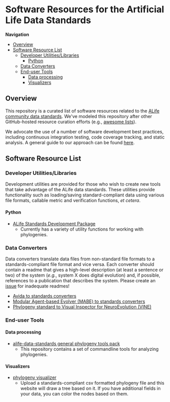 
# Software Resources for the Artificial Life Data Standards

**Navigation**

<!-- TOC -->

- [Overview](#overview)
- [Software Resource List](#software-resource-list)
  - [Developer Utilities/Libraries](#developer-utilitieslibraries)
    - [Python](#python)
  - [Data Converters](#data-converters)
  - [End-user Tools](#end-user-tools)
    - [Data processing](#data-processing)
    - [Visualizers](#visualizers)

<!-- /TOC -->

## Overview

This repository is a curated list of software resources related to the [ALife community data standards](https://alife-data-standards.github.io/alife-data-standards/).
We've modeled this repository after other GitHub-hosted resource curation efforts (e.g., [awesome lists](https://github.com/sindresorhus/awesome)).

We advocate the use of a number of software development best practices, including continuous integration testing, code coverage tracking, and static analysis. A general guide to our approach can be found [here](./good-practices.md).

## Software Resource List

### Developer Utilities/Libraries

Development utilities are provided for those who wish to create new tools that take
advantage of the ALife data standards. These utilities provide functionality such
as loading/saving standard-compliant data using various file formats, callable metric
and verification functions, _et cetera_.

#### Python

- [ALife Standards Development Package](https://github.com/alife-data-standards/alife-std-dev-python)
  - Currently has a variety of utility functions for working with phylogenies.

### Data Converters

Data converters translate data files from non-standard file formats to a
standards-compliant file format and vice versa.
Each converter should contain a readme that gives a high-level description (at least
a sentence or two) of the system (_e.g._, system X does digital evolution) and, if
possible, references to a publication that describes the system. Please create an
[issue](https://github.com/alife-data-standards/alife-data-tools/issues) for
inadequate readmes!

- [Avida to standards converters](https://github.com/alife-data-standards/converters-avida)
- [Modular Agent-based Evolver (MABE) to standards converters](https://github.com/alife-data-standards/converters-mabe)
- [Phylogeny standard to Visual Inspector for NeuroEvolution (VINE)](https://github.com/alife-data-standards/converters-vine)

### End-user Tools

#### Data processing

- [alife-data-standards general phylogeny tools pack](https://github.com/alife-data-standards/tools-pack-phylogeny)
  - This repository contains a set of commandline tools for analyzing phylogenies.

#### Visualizers

- [phylogeny visualizer](https://emilydolson.github.io/lineage_viz_tool/standards_viz.html)
  - Upload a standards-compliant csv formatted phylogeny file and this website will
    draw a tree based on it. If you have additional fields in your data, you can
    color the nodes based on them.
